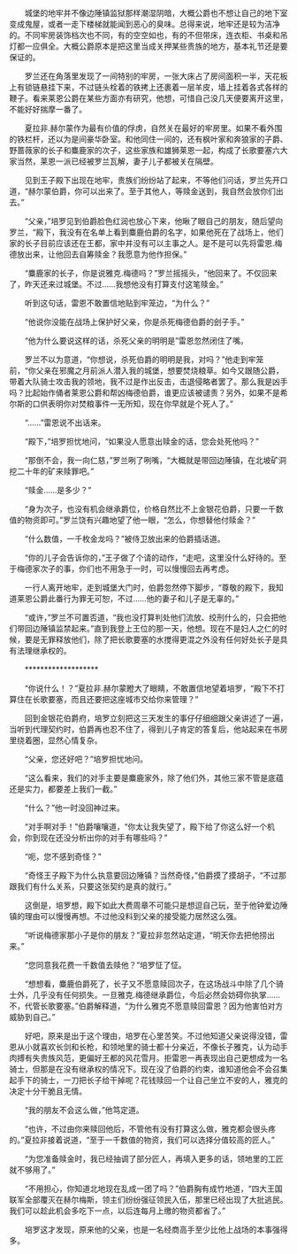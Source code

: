 　　城堡的地牢并不像边陲镇监狱那样潮湿阴暗，大概公爵也不想让自己的地下室变成鬼屋，或者一走下楼梯就能闻到恶心的臭味。总得来说，地牢还是较为洁净的。不同牢房装饰档次也不同，有的空空如也，有的不但带床，连衣柜、书桌和吊灯都一应俱全。大概公爵原本是把这里当成关押某些贵族的地方，基本礼节还是要保证的。

　　罗兰还在角落里发现了一间特别的牢房，一张大床占了房间面积一半，天花板上有锁链悬挂下来，不过链头栓着的铁拷上还裹着一层羊皮，墙上挂着各式各样的鞭子。看来莱恩公爵在某些方面亦有研究，他想，可惜自己没几天便要离开这里，不能好好揣摩一番了。

　　夏拉非.赫尔蒙作为最有价值的俘虏，自然关在最好的牢房里。如果不看外围的铁栏杆，还以为是间豪华卧室。和他同住一间的，还有枫叶家和奔狼家的子爵、野蔷薇家的长子和麋鹿家的次子，这些家族和雄狮莱恩一起，构成了长歌要塞六大家当然，莱恩一派已经被罗兰瓦解，妻子儿子都被关在隔壁。

　　见到王子殿下出现在地牢，贵族们纷纷站了起来，不等他们问话，罗兰先开口道，“赫尔蒙伯爵，你可以出来了。至于其他人，等赎金送到，我自然会放你们出去。”

　　“父亲，”培罗见到伯爵脸色红润也放心下来，他瞅了眼自己的朋友，随后望向罗兰，“殿下，我没有在名单上看到麋鹿伯爵的名字，如果他死在了战场上，他们家的长子目前应该还在王都，家中并没有可以主事之人。是不是可以先将雷恩.梅德放出来，让他回去自筹赎金？我愿意为他作担保。”

　　“麋鹿家的长子，你是说雅克.梅德吗？”罗兰摇摇头，“他回来了。不仅回来了，昨天还来过城堡。不过……我想他没有打算支付这笔赎金。”

　　听到这句话，雷恩不敢置信地贴到牢笼边，“为什么？”

　　“他说你没能在战场上保护好父亲，你是杀死梅德伯爵的刽子手。”

　　“他为什么要说这样的话，杀死父亲的明明是”雷恩忽然闭住了嘴。

　　罗兰不以为意道，“你想说，杀死伯爵的明明是我，对吗？”他走到牢笼前，“你父亲在邪魔之月前派人潜入我的城堡，想要焚烧粮草。如今又跟随公爵，带着大队骑士攻击我的领地，我不过是作出反击，击退侵略者罢了。那么我是凶手吗？比起始作俑者莱恩公爵和帮凶梅德伯爵，谁更应该被谴责？另外，如果不是希尔斯的口供表明你对焚粮事件一无所知，现在你早就是个死人了。”

　　“……”雷恩说不出话来。

　　“殿下，”培罗担忧地问，“如果没人愿意出赎金的话，您会处死他吗？”

　　“那倒不会，我一向仁慈，”罗兰咧了咧嘴，“大概就是带回边陲镇，在北坡矿洞挖二十年的矿来赎罪吧。”

　　“赎金……是多少？”

　　“身为次子，也没有机会继承爵位，价格自然比不上金银花伯爵，只要一千数值的物资即可。”罗兰饶有兴趣地望了他一眼，“怎么，你想替他付赎金？”

　　“什么数值，一千枚金龙吗？”被侍卫放出来的伯爵插话道。

　　“你的儿子会告诉你的，”王子做了个请的动作，“走吧，这里没什么好待的。至于梅德家次子的事，你们也不用急于一时，可以慢慢回去再考虑。

　　一行人离开地牢，走到城堡大门时，伯爵忽然停下脚步，“尊敬的殿下，我知道莱恩公爵此番行为罪无可恕，不过……他的妻子和儿子是无辜的。”

　　“或许，”罗兰不可置否道，“我也没打算判处他们流放、绞刑什么的，只会把他们带回边陲镇监禁起来。”直到我登上王位的那一天，他想。现在不是妇人之仁的时候，要是无罪释放他们，除了把长歌要塞的水搅得更混之外没有任何好处长子是具有法理继承权的。

　　*******************

　　“你说什么！？”夏拉非.赫尔蒙瞪大了眼睛，不敢置信地望着培罗，“殿下不打算住在长歌要塞，而且还要把这座城市交给你来管理？”

　　回到金银花伯爵府，培罗立刻把这三天发生的事仔仔细细跟父亲讲述了一遍，当听到代理契约时，伯爵再也忍不住了，得到儿子肯定的答复后，他站起来在书房里绕着圈，显然心情复杂。

　　“父亲，您还好吧？”培罗担忧地问。

　　“这么看来，我们的对手主要是麋鹿家外，除了他们外，其他三家不管是底蕴还是实力，都要差上我们一截。”

　　“什么？”他一时没回神过来。

　　“对手啊对手！”伯爵嚷嚷道，“你太让我失望了，殿下给了你这么好一个机会，你到现在还没分析出你的对手有哪些吗？”

　　“呃，您不感到奇怪？”

　　“奇怪王子殿下为什么执意要回边陲镇？当然奇怪，”伯爵摸了摸胡子，“不过那跟我们有什么关系，只要这张契约是真的就行。”

　　这倒是，培罗想，殿下如此大费周章不可能只是想逗自己玩，至于他钟爱边陲镇的理由可以慢慢再想。不过他没料到父亲的接受能力居然这么强。

　　“听说梅德家那小子是你的朋友？”夏拉非忽然站定道，“明天你去把他捞出来。”

　　“您同意我花费一千数值去赎他？”培罗怔了怔。

　　“想想看，麋鹿伯爵死了，长子又不愿意赎回次子，在这场战斗中除了几个骑士外，几乎没有任何损失。一旦雅克.梅德继承爵位，今后必然会妨碍你执掌……不，代管长歌要塞。”伯爵解释道，“为什么雅克不愿意赎回雷恩？因为他害怕对方威胁到自己。”

　　好吧，原来是出于这个理由，培罗在心里苦笑。不过他知道父亲说得没错，雷恩从小就喜欢长剑和长枪，和领地里的骑士都十分亲近，不像长子雅克，认为动手肉搏有失贵族风范，更偏好王都的风花雪月。拒雷恩一再表现出自己更想成为一名骑士，但那是在没有继承权的情况下。现在没了伯爵的约束，谁知道他会不会召集起手下的骑士，一刀把长子给干掉呢？花钱赎回一个让自己坐立不安的人，雅克的决定十分干脆且无情。

　　“我的朋友不会这么做，”他笃定道。

　　“也许，不过由你来赎回他后，不管他有没有打算这么做，雅克都会很头疼的。”夏拉非接着说道，“至于一千数值的物资，我们可以选择分值较高的匠人。”

　　“为您准备赎金时，我已经抽调了部分匠人，再填入更多的话，领地里的工匠就不够用了。”

　　“不用担心，你知道北地现在乱成一团了吗？”伯爵胸有成竹地道，“四大王国联军全部覆灭在赫尔梅斯，领主们纷纷强征领民入伍，那里已经出现了大批逃民。我们可以趁此机会多吃下一点，以后连每月上缴的物资都省了。”

　　培罗这才发现，原来他的父亲，也是一名经商高手至少比他上战场的本事强得多。
